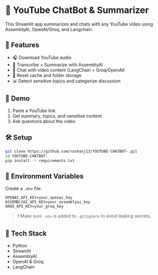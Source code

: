 # 🎥 YouTube ChatBot & Summarizer

This Streamlit app summarizes and chats with any YouTube video using AssemblyAI, OpenAI/Groq, and Langchain.

## 🔧 Features

- 🎧 Download YouTube audio
- 🧠 Transcribe + Summarize with AssemblyAI
- 💬 Chat with video content (LangChain + Groq/OpenAI)
- 🧹 Reset cache and folder storage
- 📊 Detect sensitive topics and categorize discussion

## 🚀 Demo

1. Paste a YouTube link
2. Get summary, topics, and sensitive content
3. Ask questions about the video

## 🛠️ Setup

```bash
git clone https://github.com/roshanj13/YOUTUBE-CHATBOT-.git
cd YOUTUBE-CHATBOT-
pip install -r requirements.txt
```

## 🔑 Environment Variables

Create a `.env` file:

```env
OPENAI_API_KEY=your_openai_key
ASSEMBLYAI_API_KEY=your_assemblyai_key
GROQ_API_KEY=your_groq_key
```

> ❗ Make sure `.env` is added to `.gitignore` to avoid leaking secrets.

## 🧠 Tech Stack

- Python
- Streamlit
- AssemblyAI
- OpenAI & Groq
- LangChain
